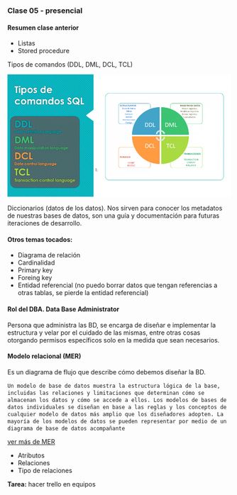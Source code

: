 ### Clase 05 - presencial
#### Resumen clase anterior

- Listas
- Stored procedure

Tipos de comandos (DDL, DML, DCL, TCL)

![](112-assets/ppt-11-admindb.png)

Diccionarios (datos de los datos). Nos sirven para conocer los metadatos de nuestras bases de datos, son una guía y documentación para futuras iteraciones de desarrollo.

#### Otros temas tocados:
- Diagrama de relación
- Cardinalidad
- Primary key
- Foreing key
- Entidad referencial (no puedo borrar datos que tengan referencias a otras tablas, se pierde la entidad referencial)

#### Rol del DBA. Data Base Administrator
Persona que administra las BD, se encarga de diseñar e implementar la estructura y velar por el cuidado de las mismas, entre otras cosas otorgando permisos específicos solo en la medida que sean necesarios.

#### Modelo relacional (MER)
Es un diagrama de flujo que describe cómo debemos diseñar la BD.

```
Un modelo de base de datos muestra la estructura lógica de la base, incluidas las relaciones y limitaciones que determinan cómo se almacenan los datos y cómo se accede a ellos. Los modelos de bases de datos individuales se diseñan en base a las reglas y los conceptos de cualquier modelo de datos más amplio que los diseñadores adopten. La mayoría de los modelos de datos se pueden representar por medio de un diagrama de base de datos acompañante

```

[ver más de MER](https://www.lucidchart.com/pages/es/que-es-un-modelo-de-base-de-datos)

- Atributos
- Relaciones
- Tipo de relaciones

**Tarea:** hacer trello en equipos